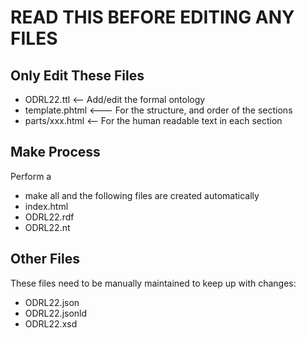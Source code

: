 # READ THIS BEFORE EDITING ANY FILES

## Only Edit These Files

* ODRL22.ttl <-- Add/edit the formal ontology
* template.phtml   <--- For the structure, and order of the sections
* parts/xxx.html  <-- For the human readable text in each section

## Make Process

Perform a
* make all
and the following files are created automatically
* index.html
* ODRL22.rdf
* ODRL22.nt

## Other Files

These files need to be manually maintained to keep up with changes:

* ODRL22.json
* ODRL22.jsonld
* ODRL22.xsd
